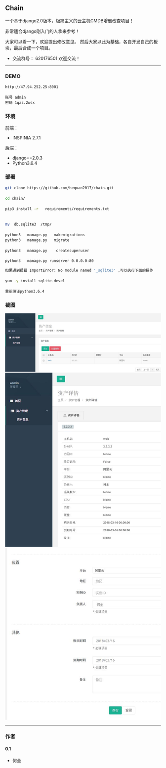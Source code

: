 ## Chain

一个基于django2.0版本，极简主义的云主机CMDB增删改查项目！

非常适合django刚入门的人拿来参考！

大家可以看一下，欢迎提出修改意见。  然后大家以此为基础，各自开发自己的板块，最后合成一个项目。


* 交流群号： 620176501    欢迎交流！

---
### DEMO



```bash
http://47.94.252.25:8001

账号 admin
密码 1qaz.2wsx
```


###  环境

前端：
  * INSPINIA 2.7.1  

后端：
  * django==2.0.3
  * Python3.6.4


###  部署


```bash
git clone https://github.com/hequan2017/chain.git

cd chain/

pip3 install -r   requirements/requirements.txt


mv  db.sqlite3  /tmp/

python3   manage.py   makemigrations
python3   manage.py   migrate

python3   manage.py    createsuperuser

python3   manage.py runserver 0.0.0.0:80

```

```bash
如果遇到报错 ImportError: No module named '_sqlite3' ,可以执行下面的操作

yum -y install sqlite-devel

重新编译python3.6.4 
```


###   截图
![DEMO](static/demo/1.jpg)
![DEMO](static/demo/2.jpg)
![DEMO](static/demo/3.jpg)


---
### 作者

#### 0.1
- 何全
